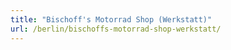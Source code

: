 ```yaml
---
title: "Bischoff's Motorrad Shop (Werkstatt)"
url: /berlin/bischoffs-motorrad-shop-werkstatt/
---
```


